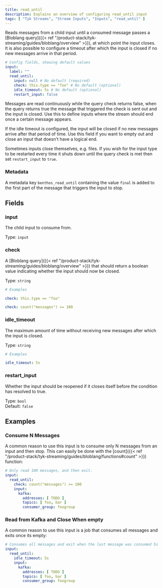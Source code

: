 ```yaml
---
title: read_until
description: Explains an overview of configuring read_until input
tags: [ "Tyk Streams", "Stream Inputs", "Inputs", "read_until" ]
---
```


Reads messages from a child input until a consumed message passes a [Bloblang query]({{< ref "/product-stack/tyk-streaming/guides/bloblang/overview" >}}), at which point the input closes. It is also possible to configure a timeout after which the input is closed if no new messages arrive in that period.

```yml
# Config fields, showing default values
input:
  label: ""
  read_until:
    input: null # No default (required)
    check: this.type == "foo" # No default (optional)
    idle_timeout: 5s # No default (optional)
    restart_input: false
```

Messages are read continuously while the query check returns false, when the query returns true the message that triggered the check is sent out and the input is closed. Use this to define inputs where the stream should end once a certain message appears.

If the idle timeout is configured, the input will be closed if no new messages arrive after that period of time. Use this field if you want to empty out and close an input that doesn't have a logical end.

Sometimes inputs close themselves, e.g. files. If you wish for the input type to be restarted every time it shuts down until the query check is met then set `restart_input` to `true`.

### Metadata

A metadata key `benthos_read_until` containing the value `final` is added to the first part of the message that triggers the input to stop.

## Fields

### input

The child input to consume from.


Type: `input`  

### check

A [Bloblang query]({{< ref "/product-stack/tyk-streaming/guides/bloblang/overview" >}}) that should return a boolean value indicating whether the input should now be closed.


Type: `string`  

```yml
# Examples

check: this.type == "foo"

check: count("messages") >= 100
```

### idle_timeout

The maximum amount of time without receiving new messages after which the input is closed.


Type: `string`  

```yml
# Examples

idle_timeout: 5s
```

### restart_input

Whether the input should be reopened if it closes itself before the condition has resolved to true.


Type: `bool`  
Default: `false`  

## Examples

### Consume N Messages

A common reason to use this input is to consume only N messages from an input and then stop. This can easily be done with the [count]({{< ref "/product-stack/tyk-streaming/guides/bloblang/functions#count" >}}) function:

```yaml
# Only read 100 messages, and then exit.
input:
  read_until:
    check: count("messages") >= 100
    input:
      kafka:
        addresses: [ TODO ]
        topics: [ foo, bar ]
        consumer_group: foogroup
```

### Read from Kafka and Close When empty

A common reason to use this input is a job that consumes all messages and exits once its empty:

```yaml
# Consumes all messages and exit when the last message was consumed 5s ago.
input:
  read_until:
    idle_timeout: 5s
    input:
      kafka:
        addresses: [ TODO ]
        topics: [ foo, bar ]
        consumer_group: foogroup
```



